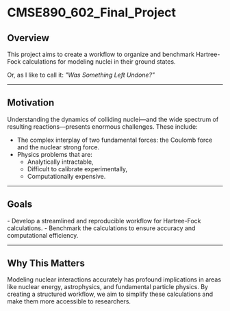 # **CMSE890_602_Final_Project**

## Overview
This project aims to create a workflow to organize and benchmark Hartree-Fock calculations for modeling nuclei in their ground states.  

Or, as I like to call it: _"Was Something Left Undone?"_

---

## Motivation
<span style="font-size:14px;">
Understanding the dynamics of colliding nuclei—and the wide spectrum of resulting reactions—presents enormous challenges. These include:
</span>

- <span style="font-size:14px;">The complex interplay of two fundamental forces: the Coulomb force and the nuclear strong force.</span>
- <span style="font-size:14px;">Physics problems that are:</span>
  - <span style="font-size:14px;">Analytically intractable,</span>
  - <span style="font-size:14px;">Difficult to calibrate experimentally,</span>
  - <span style="font-size:14px;">Computationally expensive.</span>

---

## Goals
<span style="font-size:14px;">
- Develop a streamlined and reproducible workflow for Hartree-Fock calculations.
- Benchmark the calculations to ensure accuracy and computational efficiency.
</span>

---

## Why This Matters
<span style="font-size:14px;">
Modeling nuclear interactions accurately has profound implications in areas like nuclear energy, astrophysics, and fundamental particle physics. By creating a structured workflow, we aim to simplify these calculations and make them more accessible to researchers.
</span>
